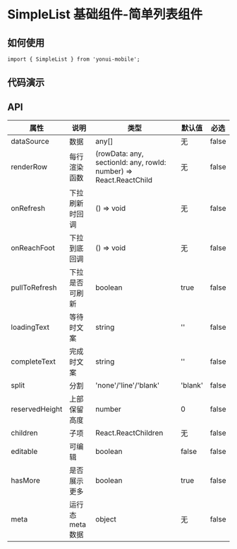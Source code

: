 # SimpleList 基础组件-简单列表组件
## 如何使用

```
import { SimpleList } from 'yonui-mobile';

```

## 代码演示


## API

属性 | 说明 | 类型 | 默认值 | 必选
----|-----|------|------|------
dataSource | 数据 | any[] | 无 | false
renderRow | 每行渲染函数 | (rowData: any, sectionId: any, rowId: number) => React.ReactChild | 无 | false
onRefresh | 下拉刷新时回调 | () => void | 无 | false
onReachFoot | 下拉到底回调 | () => void | 无 | false
pullToRefresh | 下拉是否可刷新 | boolean | true | false
loadingText | 等待时文案 | string | '' | false
completeText | 完成时文案 | string | '' | false
split | 分割 | 'none'/'line'/'blank' | 'blank' | false
reservedHeight | 上部保留高度 | number | 0 | false
children | 子项 | React.ReactChildren | 无 | false
editable | 可编辑 | boolean | false | false
hasMore | 是否展示更多 | boolean | true | false
meta | 运行态meta数据 | object | 无 | false
